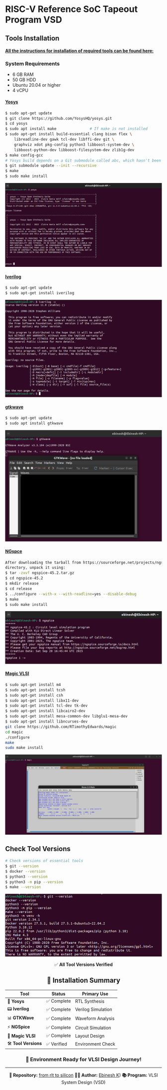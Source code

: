 
# RISC-V Reference SoC Tapeout Program VSD

## Tools Installation

#### <ins>All the instructions for installation of required tools can be found here:</ins>

### **System Requirements**
- 6 GB RAM
- 50 GB HDD
- Ubuntu 20.04 or higher
- 4 vCPU


#### <ins>**Yosys**</ins>
```bash
$ sudo apt-get update
$ git clone https://github.com/YosysHQ/yosys.git
$ cd yosys
$ sudo apt install make               # If make is not installed
$ sudo apt-get install build-essential clang bison flex \
    libreadline-dev gawk tcl-dev libffi-dev git \
    graphviz xdot pkg-config python3 libboost-system-dev \
    libboost-python-dev libboost-filesystem-dev zlib1g-dev
$ make config-gcc
# Yosys build depends on a Git submodule called abc, which hasn't been initialized yet. You need to run the following command before running make
$ git submodule update --init --recursive
$ make 
$ sudo make install
```
![Alt Text](images/yosys.png)

#### <ins>**Iverilog**</ins>
```bash
$ sudo apt-get update
$ sudo apt-get install iverilog
```
![Alt Text](images/iverilog.png)

#### <ins>**gtkwave**</ins>
```bash
$ sudo apt-get update
$ sudo apt install gtkwave
```
![Alt Text](images/gtkwave.png)

#### <ins>**NGspce**</ins>
```bash
After downloading the tarball from https://sourceforge.net/projects/ngspice/files/ to a local
directory, unpack it using:
$ tar -zxvf ngspice-45.2.tar.gz
$ cd ngspice-45.2
$ mkdir release
$ cd release
$ ../configure --with-x --with-readline=yes --disable-debug
$ make
$ sudo make install
```
![Alt Text](images/ngspice.png)

#### <ins>**Magic VLSI**</ins>
```bash
$ sudo apt-get install m4
$ sudo apt-get install tcsh
$ sudo apt-get install csh
$ sudo apt-get install libx11-dev
$ sudo apt-get install tcl-dev tk-dev
$ sudo apt-get install libcairo2-dev
$ sudo apt-get install mesa-common-dev libglu1-mesa-dev
$ sudo apt-get install libncurses-dev
git clone https://github.com/RTimothyEdwards/magic
cd magic
./configure
make
sudo make install
```
![Alt Text](images/magic.png)

## **Check Tool Versions**

```bash
# Check versions of essential tools
$ git --version
$ docker --version
$ python3 --version
$ python3 -m pip --version
$ make --version
```

<p align="center">
  <img src="images/version.png" 
       alt="Tool Version" width="600"/>
</p>

<div align="center">
  ✅ <b>All Tool Versions Verified</b>
</div>

<div align="center">

## 🎉 **Installation Summary**

| Tool | Status | Primary Use |
|------|--------|-------------|
| 🧠 **Yosys** | ✅ Complete | RTL Synthesis |
| 📟 **Iverilog** | ✅ Complete | Verilog Simulation |
| 📊 **GTKWave** | ✅ Complete | Waveform Analysis |
| ⚡ **NGSpice** | ✅ Complete | Circuit Simulation |
| 🎨 **Magic VLSI** | ✅ Complete | Layout Design |
| 🛠️ **Tool Versions** | ✅ Verified | Environment Check |

### 🚀 **Environment Ready for VLSI Design Journey!**

</div>

---

<div align="center">

**📂 Repository:** [from rlt to silicon](https://github.com/Ebiinesh/from-rtl-to-silicon) 
**👨‍💻 Author:** [Ebinesh K](https://github.com/Ebiinesh))
**📚 Program:** VLSI System Design (VSD)


</div>
